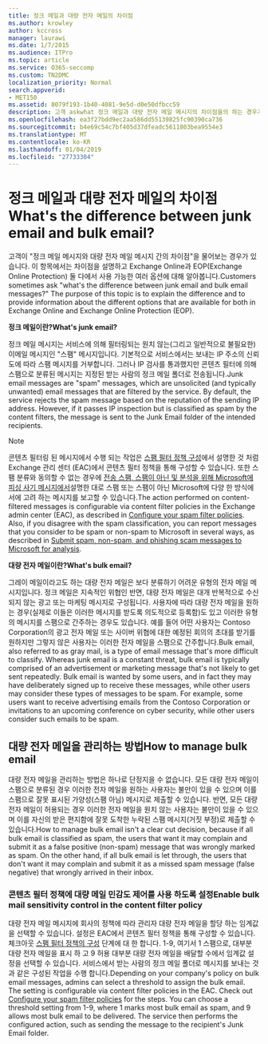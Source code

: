 ```yaml
---
title: 정크 메일과 대량 전자 메일의 차이점
ms.author: krowley
author: kccross
manager: laurawi
ms.date: 1/7/2015
ms.audience: ITPro
ms.topic: article
ms.service: O365-seccomp
ms.custom: TN2DMC
localization_priority: Normal
search.appverid:
- MET150
ms.assetid: 8079f193-1b40-4081-9e5d-d0e50dfbcc59
description: 고객 askwhat 정크 메일과 대량 전자 메일 메시지의 차이점을의 하는 경우가 있습니까? 이 항목의 목적은 차이 파악 하 고 Exchange Online 및 Exchange Online Protection (EOP)에서 모두에 대해 사용할 수 있는 다양 한 옵션에 대 한 정보를 제공 합니다.
ms.openlocfilehash: ea3f27bdd9ec2aa586dd55139825fc90390ca736
ms.sourcegitcommit: b4e69c54c7bf405d37dfeadc5611803bea9554e3
ms.translationtype: MT
ms.contentlocale: ko-KR
ms.lasthandoff: 01/04/2019
ms.locfileid: "27733304"
---
```

# <a name="whats-the-difference-between-junk-email-and-bulk-email"></a><span data-ttu-id="4b9ac-103">정크 메일과 대량 전자 메일의 차이점</span><span class="sxs-lookup"><span data-stu-id="4b9ac-103">What's the difference between junk email and bulk email?</span></span>

<span data-ttu-id="4b9ac-p101">고객이 "정크 메일 메시지와 대량 전자 메일 메시지 간의 차이점"을 물어보는 경우가 있습니다. 이 항목에서는 차이점을 설명하고 Exchange Online과 EOP(Exchange Online Protection) 둘 다에서 사용 가능한 여러 옵션에 대해 알아봅니다.</span><span class="sxs-lookup"><span data-stu-id="4b9ac-p101">Customers sometimes ask "what's the difference between junk email and bulk email messages?" The purpose of this topic is to explain the difference and to provide information about the different options that are available for both in Exchange Online and Exchange Online Protection (EOP).</span></span>
  
 <span data-ttu-id="4b9ac-106">**정크 메일이란?**</span><span class="sxs-lookup"><span data-stu-id="4b9ac-106">**What's junk email?**</span></span>
  
<span data-ttu-id="4b9ac-p102">정크 메일 메시지는 서비스에 의해 필터링되는 원치 않는(그리고 일반적으로 불필요한) 이메일 메시지인 "스팸" 메시지입니다. 기본적으로 서비스에서는 보내는 IP 주소의 신뢰도에 따라 스팸 메시지를 거부합니다. 그러나 IP 검사를 통과했지만 콘텐츠 필터에 의해 스팸으로 분류된 메시지는 지정된 받는 사람의 정크 메일 폴더로 전송됩니다.</span><span class="sxs-lookup"><span data-stu-id="4b9ac-p102">Junk email messages are "spam" messages, which are unsolicited (and typically unwanted) email messages that are filtered by the service. By default, the service rejects the spam message based on the reputation of the sending IP address. However, if it passes IP inspection but is classified as spam by the content filters, the message is sent to the Junk Email folder of the intended recipients.</span></span> 
  
> [!NOTE]
> <span data-ttu-id="4b9ac-p103">콘텐츠 필터링 된 메시지에서 수행 되는 작업은 [스팸 필터 정책 구성](configure-your-spam-filter-policies.md)에서 설명한 것 처럼 Exchange 관리 센터 (EAC)에서 콘텐츠 필터 정책을 통해 구성할 수 있습니다. 또한 스팸 분류와 동의할 수 없는 경우에 [전송 스팸, 스팸이 아닌 및 분석을 위해 Microsoft에 피싱 사기 메시지에서](submit-spam-non-spam-and-phishing-scam-messages-to-microsoft-for-analysis.md)설명한 대로 스팸 또는 스팸이 아닌 Microsoft에 다양 한 방식에서에 고려 하는 메시지를 보고할 수 있습니다.</span><span class="sxs-lookup"><span data-stu-id="4b9ac-p103">The action performed on content-filtered messages is configurable via content filter policies in the Exchange admin center (EAC), as described in [Configure your spam filter policies](configure-your-spam-filter-policies.md). Also, if you disagree with the spam classification, you can report messages that you consider to be spam or non-spam to Microsoft in several ways, as described in [Submit spam, non-spam, and phishing scam messages to Microsoft for analysis](submit-spam-non-spam-and-phishing-scam-messages-to-microsoft-for-analysis.md).</span></span> 
  
 <span data-ttu-id="4b9ac-112">**대량 전자 메일이란?**</span><span class="sxs-lookup"><span data-stu-id="4b9ac-112">**What's bulk email?**</span></span>
  
<span data-ttu-id="4b9ac-p104">그레이 메일이라고도 하는 대량 전자 메일은 보다 분류하기 어려운 유형의 전자 메일 메시지입니다. 정크 메일은 지속적인 위협인 반면, 대량 전자 메일은 대개 반복적으로 수신되지 않는 광고 또는 마케팅 메시지로 구성됩니다. 사용자에 따라 대량 전자 메일을 원하는 경우(실제로 이들은 이러한 메시지를 받도록 의도적으로 등록함)도 있고 이러한 유형의 메시지를 스팸으로 간주하는 경우도 있습니다. 예를 들어 어떤 사용자는 Contoso Corporation의 광고 전자 메일 또는 사이버 위협에 대한 예정된 회의의 초대를 받기를 원하지만 그렇지 않은 사용자는 이러한 전자 메일을 스팸으로 간주합니다.</span><span class="sxs-lookup"><span data-stu-id="4b9ac-p104">Bulk email, also referred to as gray mail, is a type of email message that's more difficult to classify. Whereas junk email is a constant threat, bulk email is typically comprised of an advertisement or marketing message that's not likely to get sent repeatedly. Bulk email is wanted by some users, and in fact they may have deliberately signed up to receive these messages, while other users may consider these types of messages to be spam. For example, some users want to receive advertising emails from the Contoso Corporation or invitations to an upcoming conference on cyber security, while other users consider such emails to be spam.</span></span>
  
## <a name="how-to-manage-bulk-email"></a><span data-ttu-id="4b9ac-117">대량 전자 메일을 관리하는 방법</span><span class="sxs-lookup"><span data-stu-id="4b9ac-117">How to manage bulk email</span></span>

<span data-ttu-id="4b9ac-p105">대량 전자 메일을 관리하는 방법은 하나로 단정지을 수 없습니다. 모든 대량 전자 메일이 스팸으로 분류된 경우 이러한 전자 메일을 원하는 사용자는 불만이 있을 수 있으며 이를 스팸으로 잘못 표시된 가양성(스팸 아님) 메시지로 제출할 수 있습니다. 반면, 모든 대량 전자 메일이 허용되는 경우 이러한 전자 메일을 원치 않는 사용자는 불만이 있을 수 있으며 이를 자신의 받은 편지함에 잘못 도착한 누락된 스팸 메시지(거짓 부정)로 제출할 수 있습니다.</span><span class="sxs-lookup"><span data-stu-id="4b9ac-p105">How to manage bulk email isn't a clear cut decision, because if all bulk email is classified as spam, the users that want it may complain and submit it as a false positive (non-spam) message that was wrongly marked as spam. On the other hand, if all bulk email is let through, the users that don't want it may complain and submit it as a missed spam message (false negative) that wrongly arrived in their inbox.</span></span>
  
### <a name="enable-bulk-mail-sensitivity-control-in-the-content-filter-policy"></a><span data-ttu-id="4b9ac-120">콘텐츠 필터 정책에 대량 메일 민감도 제어를 사용 하도록 설정</span><span class="sxs-lookup"><span data-stu-id="4b9ac-120">Enable bulk mail sensitivity control in the content filter policy</span></span>

<span data-ttu-id="4b9ac-p106">대량 전자 메일 메시지에 회사의 정책에 따라 관리자 대량 전자 메일을 할당 하는 임계값을 선택할 수 있습니다. 설정은 EAC에서 콘텐츠 필터 정책을 통해 구성할 수 있습니다. 체크아웃 [스팸 필터 정책의 구성](configure-your-spam-filter-policies.md) 단계에 대 한 합니다. 1-9, 여기서 1 스팸으로, 대부분 대량 전자 메일을 표시 하 고 9 허용 대부분 대량 전자 메일을 배달할 수에서 임계값 설정을 선택할 수 있습니다. 서비스에서 받는 사람의 정크 메일 폴더로 메시지를 보내는 것과 같은 구성된 작업을 수행 합니다.</span><span class="sxs-lookup"><span data-stu-id="4b9ac-p106">Depending on your company's policy on bulk email messages, admins can select a threshold to assign the bulk email. The setting is configurable via content filter policies in the EAC. Check out [Configure your spam filter policies](configure-your-spam-filter-policies.md) for the steps. You can choose a threshold setting from 1-9, where 1 marks most bulk email as spam, and 9 allows most bulk email to be delivered. The service then performs the configured action, such as sending the message to the recipient's Junk Email folder.</span></span> 
  

